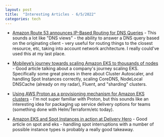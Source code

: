 ```yaml
---
layout: post
title:  "Interesting Articles - 6/5/2022"
categories: tech
---
```

* [Amazon Route 53 announces IP-Based Routing for DNS Queries](https://aws.amazon.com/about-aws/whats-new/2022/06/amazon-route-53-ip-based-routing-dns-queries/) - This sounds a lot like "DNS views" - the ability to answer a DNS query based on the originating client - very useful for routing things to the closest resource, etc, taking into account network architecture. I really could've used this at my last place.

* [Mobileye’s journey towards scaling Amazon EKS to thousands of nodes](https://aws.amazon.com/blogs/containers/mobileyes-journey-towards-scaling-amazon-eks-to-thousands-of-nodes/) - Good article talking about a company's journey scaling EKS. Specifically some great pieces in there about Cluster Autoscaler, and handling Spot Instances correctly, scaling CoreDNS, NodeLocal DNSCache (already on my radar), Fluent, and "sharding" clusters.

* [Using AWS Proton as a provisioning mechanism for Amazon EKS clusters](https://aws.amazon.com/blogs/containers/using-aws-proton-as-a-provisioning-mechanism-for-amazon-eks-clusters/) - I'm not super familiar with Proton, but this sounds like an interesting idea for packaging up service delivery options for teams (something done with Helm/Terraform/etc today).

* [Amazon EKS and Spot Instances in action at Delivery Hero](https://aws.amazon.com/blogs/containers/amazon-eks-and-spot-instances-in-action-at-delivery-hero/) - Good article on spot and eks - handling spot interruptions with a number of possible instance types is probably a really good takeaway.
